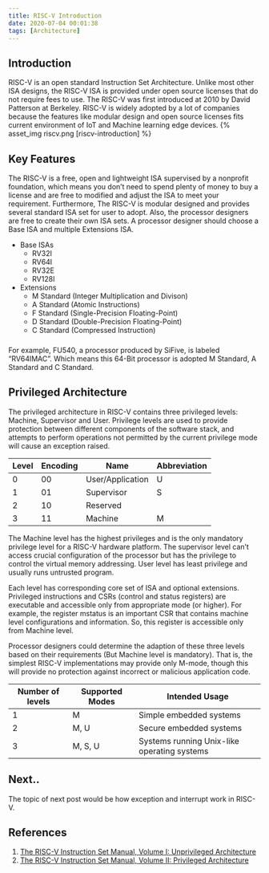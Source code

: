 ```yaml
---
title: RISC-V Introduction
date: 2020-07-04 00:01:38
tags: [Architecture]
---
```

## Introduction
RISC-V is an open standard Instruction Set Architecture. Unlike most other ISA designs, the RISC-V ISA is provided under open source licenses that do not require fees to use. The RISC-V was first introduced at 2010 by David Patterson at Berkeley. RISC-V is widely adopted by a lot of companies because the features like modular design and open source licenses fits current environment of IoT and Machine learning edge devices.
{% asset_img riscv.png [riscv-introduction] %}

## Key Features
The RISC-V is a free, open and lightweight ISA supervised by a nonprofit foundation, which means you don’t need to spend plenty of money to buy a license and are free to modified and adjust the ISA to meet your requirement. Furthermore, The RISC-V is modular designed and provides several standard ISA set for user to adopt. Also, the processor designers are free to create their own ISA sets.
A processor designer should choose a Base ISA and multiple Extensions ISA.
- Base ISAs
    - RV32I
    - RV64I
    - RV32E
    - RV128I
- Extensions
    - M Standard (Integer Multiplication and Divison)
    - A Standard (Atomic Instructions)
    - F Standard (Single-Precision Floating-Point)
    - D Standard (Double-Precision Floating-Point)
    - C Standard (Compressed Instruction)

### 
For example, FU540, a processor produced by SiFive, is labeled “RV64IMAC”. Which means this 64-Bit processor is adopted M Standard, A Standard and C Standard.

## Privileged Architecture
The privileged architecture in RISC-V contains three privileged levels: Machine, Supervisor and User. Privilege levels are used to provide protection between different components of the software stack, and attempts to perform operations not permitted by the current privilege mode will cause an exception raised.
    
| Level    | Encoding | Name             | Abbreviation |
| -------- | -------- | ---------------- | ------------ |
| 0        | 00       | User/Application | U            |
| 1        | 01       | Supervisor       | S            |
| 2        | 10       | Reserved         |              |
| 3        | 11       | Machine          | M            |
    
The Machine level has the highest privileges and is the only mandatory privilege level for a RISC-V hardware platform. The supervisor level can’t access crucial configuration of the processor but has the privilege to control the virtual memory addressing. User level has least privilege and usually runs untrusted program.
    
Each level has corresponding core set of ISA and optional extensions. Privileged instructions and CSRs (control and status registers) are executable and accessible only from appropriate mode (or higher). For example, the register mstatus is an important CSR that contains machine level configurations and information. So, this register is accessible only from Machine level.
    
Processor designers could determine the adaption of these three levels based on their requirements (But Machine level is mandatory). That is, the simplest RISC-V implementations may provide only M-mode, though this will provide no protection against incorrect or malicious application code.

| Number of levels | Supported Modes | Intended Usage                              |
| ---------------- | --------------- | ------------------------------------------- |
| 1                | M               | Simple embedded systems                     |
| 2                | M, U            | Secure embedded systems                     |
| 3                | M, S, U         | Systems running Unix-like operating systems |

## Next..
The topic of next post would be how exception and interrupt work in RISC-V.

## References
1. [The RISC-V Instruction Set Manual, Volume I: Unprivileged Architecture](https://content.riscv.org/wp-content/uploads/2019/06/riscv-spec.pdf)
2. [The RISC-V Instruction Set Manual, Volume II: Privileged Architecture](https://content.riscv.org/wp-content/uploads/2019/12/riscv-spec-20191213.pdf)
